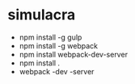 # simulacra

* npm install -g gulp
* npm install -g webpack
* npm install webpack-dev-server
* npm install .
* webpack -dev -server
